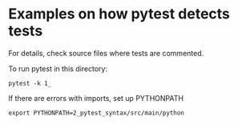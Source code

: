 # Examples on how pytest detects tests
For details, check source files where tests are commented.

To run pytest in this directory:
```shell script
pytest -k 1_
``` 
If there are errors with imports, set up PYTHONPATH
```shell script
export PYTHONPATH=2_pytest_syntax/src/main/python
```